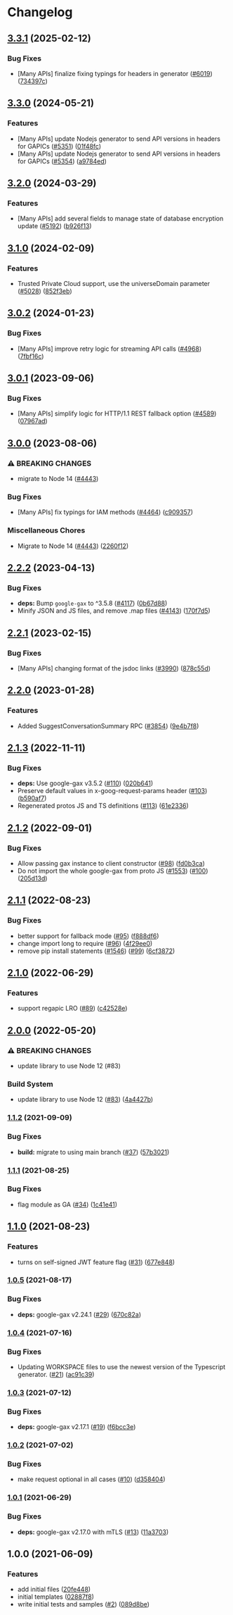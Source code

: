 # Changelog

## [3.3.1](https://github.com/googleapis/google-cloud-node/compare/vpc-access-v3.3.0...vpc-access-v3.3.1) (2025-02-12)


### Bug Fixes

* [Many APIs] finalize fixing typings for headers in generator ([#6019](https://github.com/googleapis/google-cloud-node/issues/6019)) ([734397c](https://github.com/googleapis/google-cloud-node/commit/734397c6b98d0aafe8832544da3f483b1eade1b2))

## [3.3.0](https://github.com/googleapis/google-cloud-node/compare/vpc-access-v3.2.0...vpc-access-v3.3.0) (2024-05-21)


### Features

* [Many APIs] update Nodejs generator to send API versions in headers for GAPICs ([#5351](https://github.com/googleapis/google-cloud-node/issues/5351)) ([01f48fc](https://github.com/googleapis/google-cloud-node/commit/01f48fce63ec4ddf801d59ee2b8c0db9f6fb8372))
* [Many APIs] update Nodejs generator to send API versions in headers for GAPICs ([#5354](https://github.com/googleapis/google-cloud-node/issues/5354)) ([a9784ed](https://github.com/googleapis/google-cloud-node/commit/a9784ed3db6ee96d171762308bbbcd57390b6866))

## [3.2.0](https://github.com/googleapis/google-cloud-node/compare/vpc-access-v3.1.0...vpc-access-v3.2.0) (2024-03-29)


### Features

* [Many APIs] add several fields to manage state of database encryption update ([#5192](https://github.com/googleapis/google-cloud-node/issues/5192)) ([b926f13](https://github.com/googleapis/google-cloud-node/commit/b926f1326ea4df73c411dbeb7e529f8d9ccc3642))

## [3.1.0](https://github.com/googleapis/google-cloud-node/compare/vpc-access-v3.0.2...vpc-access-v3.1.0) (2024-02-09)


### Features

* Trusted Private Cloud support, use the universeDomain parameter  ([#5028](https://github.com/googleapis/google-cloud-node/issues/5028)) ([852f3eb](https://github.com/googleapis/google-cloud-node/commit/852f3ebf065ee24e910580b9a1fc365acb3a744a))

## [3.0.2](https://github.com/googleapis/google-cloud-node/compare/vpc-access-v3.0.1...vpc-access-v3.0.2) (2024-01-23)


### Bug Fixes

* [Many APIs] improve retry logic for streaming API calls ([#4968](https://github.com/googleapis/google-cloud-node/issues/4968)) ([7fbf16c](https://github.com/googleapis/google-cloud-node/commit/7fbf16c98d0521a0533ab36a00f6ec932c72a02e))

## [3.0.1](https://github.com/googleapis/google-cloud-node/compare/vpc-access-v3.0.0...vpc-access-v3.0.1) (2023-09-06)


### Bug Fixes

* [Many APIs] simplify logic for HTTP/1.1 REST fallback option ([#4589](https://github.com/googleapis/google-cloud-node/issues/4589)) ([07967ad](https://github.com/googleapis/google-cloud-node/commit/07967add1b5fc28b548cf74721b595ea0ba90d5b))

## [3.0.0](https://github.com/googleapis/google-cloud-node/compare/vpc-access-v2.2.2...vpc-access-v3.0.0) (2023-08-06)


### ⚠ BREAKING CHANGES

* migrate to Node 14 ([#4443](https://github.com/googleapis/google-cloud-node/issues/4443))

### Bug Fixes

* [Many APIs] fix typings for IAM methods ([#4464](https://github.com/googleapis/google-cloud-node/issues/4464)) ([c909357](https://github.com/googleapis/google-cloud-node/commit/c90935765ceee0eea6b9ce21a151707df142cf7d))


### Miscellaneous Chores

* Migrate to Node 14 ([#4443](https://github.com/googleapis/google-cloud-node/issues/4443)) ([2260f12](https://github.com/googleapis/google-cloud-node/commit/2260f12543d171bda95345e53475f5f0fdc45770))

## [2.2.2](https://github.com/googleapis/google-cloud-node/compare/vpc-access-v2.2.1...vpc-access-v2.2.2) (2023-04-13)


### Bug Fixes

* **deps:** Bump `google-gax` to ^3.5.8 ([#4117](https://github.com/googleapis/google-cloud-node/issues/4117)) ([0b67d88](https://github.com/googleapis/google-cloud-node/commit/0b67d883963643ce1b4f6d2ccd3e8d37adf6e029))
* Minify JSON and JS files, and remove .map files ([#4143](https://github.com/googleapis/google-cloud-node/issues/4143)) ([170f7d5](https://github.com/googleapis/google-cloud-node/commit/170f7d57b8fd344d182a8e758867b8124722eebc))

## [2.2.1](https://github.com/googleapis/google-cloud-node/compare/vpc-access-v2.2.0...vpc-access-v2.2.1) (2023-02-15)


### Bug Fixes

* [Many APIs] changing format of the jsdoc links ([#3990](https://github.com/googleapis/google-cloud-node/issues/3990)) ([878c55d](https://github.com/googleapis/google-cloud-node/commit/878c55d62af7e41e8d5050b081e4b79202b1b9cc))

## [2.2.0](https://github.com/googleapis/google-cloud-node/compare/vpc-access-v2.1.3...vpc-access-v2.2.0) (2023-01-28)


### Features

* Added SuggestConversationSummary RPC ([#3854](https://github.com/googleapis/google-cloud-node/issues/3854)) ([9e4b7f8](https://github.com/googleapis/google-cloud-node/commit/9e4b7f8d27dbb1ac011267f9b96ce90d2ff7a74b))

## [2.1.3](https://github.com/googleapis/nodejs-vpc-access/compare/v2.1.2...v2.1.3) (2022-11-11)


### Bug Fixes

* **deps:** Use google-gax v3.5.2 ([#110](https://github.com/googleapis/nodejs-vpc-access/issues/110)) ([020b641](https://github.com/googleapis/nodejs-vpc-access/commit/020b641f10c363a1baf208f307ddedd1bdde4a3c))
* Preserve default values in x-goog-request-params header ([#103](https://github.com/googleapis/nodejs-vpc-access/issues/103)) ([b590af7](https://github.com/googleapis/nodejs-vpc-access/commit/b590af70193ec98814005f8d5fa87ee1882c2941))
* Regenerated protos JS and TS definitions ([#113](https://github.com/googleapis/nodejs-vpc-access/issues/113)) ([61e2336](https://github.com/googleapis/nodejs-vpc-access/commit/61e233629539938ad3b9b285cd15cb8cba8450e5))

## [2.1.2](https://github.com/googleapis/nodejs-vpc-access/compare/v2.1.1...v2.1.2) (2022-09-01)


### Bug Fixes

* Allow passing gax instance to client constructor ([#98](https://github.com/googleapis/nodejs-vpc-access/issues/98)) ([fd0b3ca](https://github.com/googleapis/nodejs-vpc-access/commit/fd0b3cac56dbd4f6c9610f7e88826ccc9fefdcef))
* Do not import the whole google-gax from proto JS ([#1553](https://github.com/googleapis/nodejs-vpc-access/issues/1553)) ([#100](https://github.com/googleapis/nodejs-vpc-access/issues/100)) ([205d13d](https://github.com/googleapis/nodejs-vpc-access/commit/205d13dc20a616f6f54bd24086f8635ce5c6cf20))

## [2.1.1](https://github.com/googleapis/nodejs-vpc-access/compare/v2.1.0...v2.1.1) (2022-08-23)


### Bug Fixes

* better support for fallback mode ([#95](https://github.com/googleapis/nodejs-vpc-access/issues/95)) ([f888df6](https://github.com/googleapis/nodejs-vpc-access/commit/f888df68b5e77dc60ee6f09ee75f41a669727292))
* change import long to require ([#96](https://github.com/googleapis/nodejs-vpc-access/issues/96)) ([4f29ee0](https://github.com/googleapis/nodejs-vpc-access/commit/4f29ee04c1f3d878dfa28c30d58c5149b150daed))
* remove pip install statements ([#1546](https://github.com/googleapis/nodejs-vpc-access/issues/1546)) ([#99](https://github.com/googleapis/nodejs-vpc-access/issues/99)) ([6cf3872](https://github.com/googleapis/nodejs-vpc-access/commit/6cf3872aa4b17e53a90402a1d56288caece3616f))

## [2.1.0](https://github.com/googleapis/nodejs-vpc-access/compare/v2.0.0...v2.1.0) (2022-06-29)


### Features

* support regapic LRO ([#89](https://github.com/googleapis/nodejs-vpc-access/issues/89)) ([c42528e](https://github.com/googleapis/nodejs-vpc-access/commit/c42528ec15d5421ddd6a554c3b2ee46402299706))

## [2.0.0](https://github.com/googleapis/nodejs-vpc-access/compare/v1.1.2...v2.0.0) (2022-05-20)


### ⚠ BREAKING CHANGES

* update library to use Node 12 (#83)

### Build System

* update library to use Node 12 ([#83](https://github.com/googleapis/nodejs-vpc-access/issues/83)) ([4a4427b](https://github.com/googleapis/nodejs-vpc-access/commit/4a4427bc0f2f4d69a589bd951d1cc286666e4cab))

### [1.1.2](https://www.github.com/googleapis/nodejs-vpc-access/compare/v1.1.1...v1.1.2) (2021-09-09)


### Bug Fixes

* **build:** migrate to using main branch ([#37](https://www.github.com/googleapis/nodejs-vpc-access/issues/37)) ([57b3021](https://www.github.com/googleapis/nodejs-vpc-access/commit/57b302164d8c04f2547874b84cd0a4db1cccc3a8))

### [1.1.1](https://www.github.com/googleapis/nodejs-vpc-access/compare/v1.1.0...v1.1.1) (2021-08-25)


### Bug Fixes

* flag module as GA ([#34](https://www.github.com/googleapis/nodejs-vpc-access/issues/34)) ([1c41e41](https://www.github.com/googleapis/nodejs-vpc-access/commit/1c41e41f209f459be947622235b7062641a78d24))

## [1.1.0](https://www.github.com/googleapis/nodejs-vpc-access/compare/v1.0.5...v1.1.0) (2021-08-23)


### Features

* turns on self-signed JWT feature flag ([#31](https://www.github.com/googleapis/nodejs-vpc-access/issues/31)) ([677e848](https://www.github.com/googleapis/nodejs-vpc-access/commit/677e848bad87394fda9d78e7b893417e6d469504))

### [1.0.5](https://www.github.com/googleapis/nodejs-vpc-access/compare/v1.0.4...v1.0.5) (2021-08-17)


### Bug Fixes

* **deps:** google-gax v2.24.1 ([#29](https://www.github.com/googleapis/nodejs-vpc-access/issues/29)) ([670c82a](https://www.github.com/googleapis/nodejs-vpc-access/commit/670c82af3caf3adef7104dab62842ba46f110c85))

### [1.0.4](https://www.github.com/googleapis/nodejs-vpc-access/compare/v1.0.3...v1.0.4) (2021-07-16)


### Bug Fixes

* Updating WORKSPACE files to use the newest version of the Typescript generator. ([#21](https://www.github.com/googleapis/nodejs-vpc-access/issues/21)) ([ac91c39](https://www.github.com/googleapis/nodejs-vpc-access/commit/ac91c39fce0bdb52b0dcc1ab2909e4752f65fe0a))

### [1.0.3](https://www.github.com/googleapis/nodejs-vpc-access/compare/v1.0.2...v1.0.3) (2021-07-12)


### Bug Fixes

* **deps:** google-gax v2.17.1 ([#19](https://www.github.com/googleapis/nodejs-vpc-access/issues/19)) ([f6bcc3e](https://www.github.com/googleapis/nodejs-vpc-access/commit/f6bcc3e12b527cd2fd85bf5f0037dfa08167df64))

### [1.0.2](https://www.github.com/googleapis/nodejs-vpc-access/compare/v1.0.1...v1.0.2) (2021-07-02)


### Bug Fixes

* make request optional in all cases ([#10](https://www.github.com/googleapis/nodejs-vpc-access/issues/10)) ([d358404](https://www.github.com/googleapis/nodejs-vpc-access/commit/d358404f42c0cd9bd2f19600b5c55ce5f88776a4))

### [1.0.1](https://www.github.com/googleapis/nodejs-vpc-access/compare/v1.0.0...v1.0.1) (2021-06-29)


### Bug Fixes

* **deps:** google-gax v2.17.0 with mTLS ([#13](https://www.github.com/googleapis/nodejs-vpc-access/issues/13)) ([11a3703](https://www.github.com/googleapis/nodejs-vpc-access/commit/11a3703e8a567f86acc71b8e2f30f9bf713f96a1))

## 1.0.0 (2021-06-09)


### Features

* add initial files ([20fe448](https://www.github.com/googleapis/nodejs-vpc-access/commit/20fe4485ae02801c8ffa18fb74fc55a96b113d23))
* initial templates ([02887f8](https://www.github.com/googleapis/nodejs-vpc-access/commit/02887f88677be9894da15a24a4537b748472eea8))
* write initial tests and samples ([#2](https://www.github.com/googleapis/nodejs-vpc-access/issues/2)) ([089d8be](https://www.github.com/googleapis/nodejs-vpc-access/commit/089d8bedec5676a0a1cdd60052b87125494dba6d))
